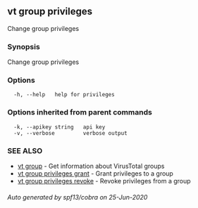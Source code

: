 ## vt group privileges

Change group privileges

### Synopsis

Change group privileges

### Options

```
  -h, --help   help for privileges
```

### Options inherited from parent commands

```
  -k, --apikey string   api key
  -v, --verbose         verbose output
```

### SEE ALSO

* [vt group](vt_group.md)	 - Get information about VirusTotal groups
* [vt group privileges grant](vt_group_privileges_grant.md)	 - Grant privileges to a group
* [vt group privileges revoke](vt_group_privileges_revoke.md)	 - Revoke privileges from a group

###### Auto generated by spf13/cobra on 25-Jun-2020
